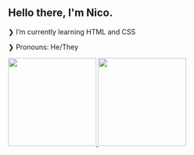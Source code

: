  ## Hello there, I'm Nico.


❯  I’m currently learning HTML and CSS

❯  Pronouns: He/They

<div>
 <a href="https://github.com/jesternook">
  <img height="180em" src="https://github-readme-stats.vercel.app/api?username=jesternook&show_icons=true&theme=darcula&include_all_commits=true&count_private=true"/>
  <img height="180em" src="https://github-readme-stats.vercel.app/api/top-langs/?username=jesternook&layout=compact&langs_count=7&theme=darcula"/>
</div>
  
